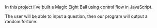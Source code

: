 In this project i've built a Magic Eight Ball using control flow in JavaScript.

The user will be able to input a question, then our program will output a random fortune.
